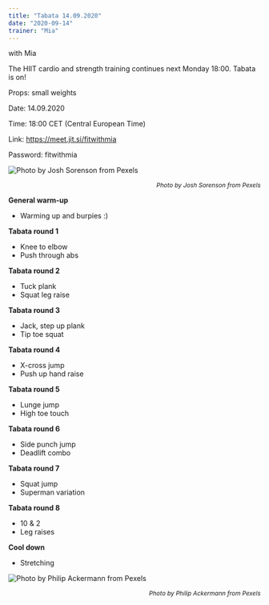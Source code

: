 ```yaml
---
title: "Tabata 14.09.2020"
date: "2020-09-14"
trainer: "Mia"
---
```


with Mia

The HIIT cardio and strength training continues next Monday 18:00. Tabata is on!

Props: small weights

Date: 14.09.2020

Time: 18:00 CET (Central European Time)

Link: https://meet.jit.si/fitwithmia

Password: fitwithmia

![](https://i.imgur.com/6GDO6wy.jpg "Photo by Josh Sorenson from Pexels")<p style="font-size: 12px; text-align: right">*Photo by Josh Sorenson from Pexels*</p>


**General warm-up**
- Warming up and burpies :)

**Tabata round 1**
- Knee to elbow
- Push through abs

**Tabata round 2**
- Tuck plank
- Squat leg raise

**Tabata round 3**
- Jack, step up plank
- Tip toe squat

**Tabata round 4**
- X-cross jump
- Push up hand raise

**Tabata round 5**
- Lunge jump
- High toe touch

**Tabata round 6**
- Side punch jump
- Deadlift combo

**Tabata round 7**
- Squat jump
- Superman variation

**Tabata round 8**
- 10 & 2
- Leg raises

**Cool down**
- Stretching

![](https://i.imgur.com/1z2nxw4.jpg "Photo by Philip Ackermann from Pexels")<p style="font-size: 12px; text-align: right">*Photo by Philip Ackermann from Pexels*</p>



<!--- 

**Sketch :)**

![](https://i.imgur.com/h2qS42U.jpg "Hand-drawing by Addania") --->
